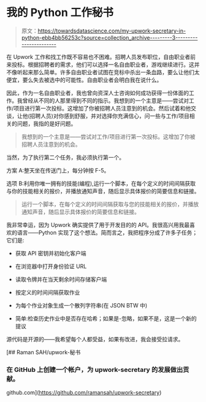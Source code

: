 # 我的 Python 工作秘书

> 原文：<https://towardsdatascience.com/my-upwork-secretary-in-python-ebb4bb56253c?source=collection_archive---------3----------------------->

在 Upwork 工作和找工作既不容易也不困难。招聘人员发布职位，自由职业者前来投标。根据招聘者的需求，他们可以选择一名自由职业者，游戏继续进行。这并不像听起来那么简单。许多自由职业者试图在竞标中杀出一条血路，要么让他们太便宜，要么失去被选中的可能性。自由职业者会明白我在说什么。

因此，作为一名自由职业者，我也曾向资深人士咨询如何成功获得一份体面的工作。我曾经从不同的人那里得到不同的指示。我想到的一个主意是——尝试对工作/项目进行第一次投标。这增加了你被招聘人员注意到的机会。然后试着和他交谈，让他(招聘人员)对你感到舒服，并对选择你充满信心，问一些与工作/项目相关的问题，我指的是好问题。

> 我想到的一个主意是——尝试对工作/项目进行第一次投标。这增加了你被招聘人员注意到的机会。

当然，为了执行第二个任务，我必须执行第一个。

方案 A:整天坐在传送门上，每分钟按 F-5。

选项 B:利用你唯一拥有的技能(编程),运行一个脚本，在每个定义的时间间隔获取与你的技能相关的报价，并播放通知声音，随后显示具体报价的简要信息和链接。

> 运行一个脚本，在每个定义的时间间隔获取与您的技能相关的报价，并播放通知声音，随后显示具体报价的简要信息和链接。

我非常幸运，因为 Upwork 确实提供了用于开发目的的 API。我很高兴用我最喜欢的语言——Python 实现了这个想法。简而言之，我把程序分成了许多子任务；它们是:

*   获取 API 密钥并初始化客户端

*   在浏览器中打开身份验证 URL

*   读取令牌并在当天剩余时间存储客户端

*   按定义的时间间隔获取作业
*   为每个作业对象生成一个散列字符串(在 JSON BTW 中)
*   简单:检查历史作业中是否存在哈希；如果是-忽略，如果不是，这是一个新的提议

源代码是开源的——我希望每个人都受益，如果有改进，我会接受拉请求。

[](https://github.com/ramansah/upwork-secretary) [## Raman SAH/upwork-秘书

### 在 GitHub 上创建一个帐户，为 upwork-secretary 的发展做出贡献。

github.com](https://github.com/ramansah/upwork-secretary)